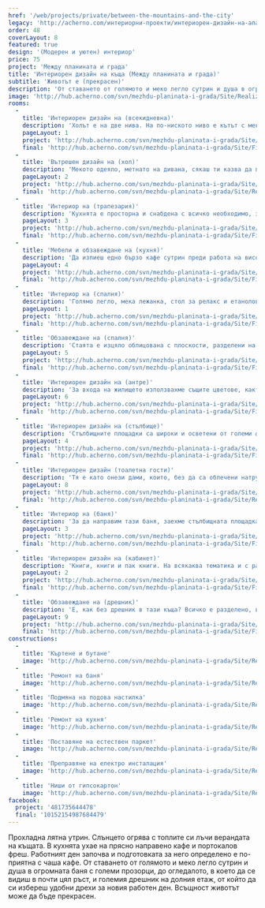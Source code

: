 ```yaml
---
href: '/web/projects/private/between-the-mountains-and-the-city'
legacy: 'http://acherno.com/интериорни-проекти/интериорен-дизайн-на-апартаменти/планината-и-града/интериорен-дизайн.html'
order: 48
coverLayout: 8
featured: true
design: '(Модерен и уютен) интериор'
price: 75
project: 'Между планината и града'
title: 'Интериорен дизайн на къща (Между планината и града)'
subtitle: 'Животът е (прекрасен)'
description: 'От ставането от голямото и меко легло сутрин и душа в огромната баня с големи прозорци, до огледалото, в което да се видиш в почти цял ръст, и големия дрешник на долния етаж, от който да си избереш удобни дрехи за новия работен ден.'
image: 'http://hub.acherno.com/svn/mezhdu-planinata-i-grada/Site/Realizacia/31.jpg'
rooms:
  -
    title: 'Интериорен дизайн на (всекидневна)'
    description: 'Холът е на две нива. На по-ниското ниво е кътът с меката мебел, големият телевизор и камината за студените зимни вечери. Изкуствено създадените обеми обгръщат двустранната ъглова камина и създават още едно ниво с продълговата ниша, която е облицована с релефен камък.'
    pageLayout: 1
    project: 'http://hub.acherno.com/svn/mezhdu-planinata-i-grada/Site/3D/01-h_f.jpg'
    final: 'http://hub.acherno.com/svn/mezhdu-planinata-i-grada/Site/Finalni/01_snimka.jpg'
  -
    title: 'Вътрешен дизайн на (хол)'
    description: 'Мекото одеяло, метнато на дивана, сякаш ти казва да полегнеш с хубава книга в ръка и да забравиш за целия свят около себе си.'
    pageLayout: 2
    project: 'http://hub.acherno.com/svn/mezhdu-planinata-i-grada/Site/3D/04-3d.jpg'
    final: 'http://hub.acherno.com/svn/mezhdu-planinata-i-grada/Site/Realizacia/31.jpg'
  -
    title: 'Интериор на (трапезария)'
    description: 'Кухнята е просторна и снабдена с всичко необходимо, за да си приготвиш вкусна закуска в неделя сутрин или лека вечеря в петък вечер.'
    pageLayout: 3
    project: 'http://hub.acherno.com/svn/mezhdu-planinata-i-grada/Site/3D/08-h_f.jpg'
    final: 'http://hub.acherno.com/svn/mezhdu-planinata-i-grada/Site/Finalni/08-snimka.jpg'
  -
    title: 'Мебели и обзавеждане на (кухня)'
    description: 'Да изпиеш едно бързо кафе сутрин преди работа на високия бар или да поканиш семейството си на празнична вечеря на голямата и удобна маса.'
    pageLayout: 4
    project: 'http://hub.acherno.com/svn/mezhdu-planinata-i-grada/Site/3D/09-h_f.jpg'
    final: 'http://hub.acherno.com/svn/mezhdu-planinata-i-grada/Site/Finalni/09-snimka.jpg'
  -
    title: 'Интериор на (спалня)'
    description: 'Голямо легло, мека лежанка, стол за релакс и етанолова камина. Как да станеш от леглото в неделя сутрин?! Много по-добре е да си вземеш лаптопа и да видиш какви ги върши светът около теб. Към обяд, като огладнееш, може и да решиш да станеш, а може би не?'
    pageLayout: 1
    project: 'http://hub.acherno.com/svn/mezhdu-planinata-i-grada/Site/3D/36-s_f.jpg'
    final: 'http://hub.acherno.com/svn/mezhdu-planinata-i-grada/Site/Finalni/36-snimka.jpg'
  -
    title: 'Обзавеждане на (спалня)'
    description: 'Стаята е изцяло облицована с плоскости, разделени на големи пана, като и вратата е скрита в нея. Дървесният декор се съчетава с лакираните бели плоскости, създаващи приятен и уютен контраст.'
    pageLayout: 5
    project: 'http://hub.acherno.com/svn/mezhdu-planinata-i-grada/Site/3D/34-3d.jpg'
    final: 'http://hub.acherno.com/svn/mezhdu-planinata-i-grada/Site/Finalni/34-snimka.jpg'
  -
    title: 'Интериорен дизайн на (антре)'
    description: 'За входа на жилището използвахме същите цветове, както в целия интериор на къщата. Сивите плочки на пода са в два размера. Шкафът е лек, голямото огледало е в черна лакирана рамка, а лампите разпръскват по уникален начин светлината над него и гарантират уютното посрещане на гостите.'
    pageLayout: 6
    project: 'http://hub.acherno.com/svn/mezhdu-planinata-i-grada/Site/3D/10-a_f.jpg'
    final: 'http://hub.acherno.com/svn/mezhdu-planinata-i-grada/Site/Finalni/10-snimka.jpg'
  -
    title: 'Интериорен дизайн на (стълбище)'
    description: 'Стълбищните площадки са широки и осветени от големи френски прозорци. При къща на три етажа не липсват подобни пространства. Усвоихме ги с отворени етажерки и красиви предмети, донесени от дългите екзотични пътувания, хубави книги и разбира се, сервизни шкафове. Вие може и да не ги забелязвате, но те са там.'
    pageLayout: 4
    project: 'http://hub.acherno.com/svn/mezhdu-planinata-i-grada/Site/3D/30-p_f.jpg'
    final: 'http://hub.acherno.com/svn/mezhdu-planinata-i-grada/Site/Finalni/30-snimka.jpg'
  -
    title: 'Интериорен дизайн (тоалетна гости)'
    description: 'Тя е като онези дами, които, без да са облечени натруфено и да са целите в надписи на известни марки, изглеждат супер стилно и имат онази класа, към която мнозина се стремят, но рядко я достигат. '
    pageLayout: 8
    project: 'http://hub.acherno.com/svn/mezhdu-planinata-i-grada/Site/3D/14-b_f.jpg'
    final: 'http://hub.acherno.com/svn/mezhdu-planinata-i-grada/Site/Realizacia/50.jpg'
  -
    title: 'Интериор на (баня)'
    description: 'За да направим тази баня, заехме стълбищната площадка на етажа с огромния прозорец. Превърнахме я в светло и просторно помещение далеч от разбирането за стандартна баня. Уютно и приятно място с ненатрапчив лукс, предлагащо безспорно удобство. Как да не започнеш деня си с усмивка, оглеждайки се в огромното огледало, обляно от естествена светлина?'
    pageLayout: 3
    project: 'http://hub.acherno.com/svn/mezhdu-planinata-i-grada/Site/3D/38-3d.jpg'
    final: 'http://hub.acherno.com/svn/mezhdu-planinata-i-grada/Site/Finalni/38-snimka.jpg'
  -
    title: 'Интериорен дизайн на (кабинет)'
    description: 'Книги, книги и пак книги. На всякаква тематика и с различна големина, събрали толкова мъдрост и знания в себе си. Детайлът на библиотеката присъства, без да се натрапва. Бюрото контрастира с умерената си визия и стъкления си плот, създавайки приятно пространство, в което да помислиш на спокойствие, да поработиш или просто да си прегледаш пощата.'
    pageLayout: 2
    project: 'http://hub.acherno.com/svn/mezhdu-planinata-i-grada/Site/3D/20-3d.jpg'
    final: 'http://hub.acherno.com/svn/mezhdu-planinata-i-grada/Site/Finalni/20-snimka.jpg'
  -
    title: 'Обзавеждане на (дрешник)'
    description: 'Е, как без дрешник в тази къща? Всичко е разделено, всичко е подредено. Всичко се вижда и може лесно да се ориентираш. Вратовръзките и часовниците са в чекмеджетата под стъклената витрина. Така всяка сутрин си избираш и съчетаваш дрехи, както би го направил в скъп бутик.'
    pageLayout: 9
    project: 'http://hub.acherno.com/svn/mezhdu-planinata-i-grada/Site/3D/26-3d.jpg'
    final: 'http://hub.acherno.com/svn/mezhdu-planinata-i-grada/Site/Finalni/26-snimka.jpg'
constructions:
  - 
    title: 'Къртене и бутане'
    image: 'http://hub.acherno.com/svn/mezhdu-planinata-i-grada/Site/Remonti/IMG_6852.JPG'
  - 
    title: 'Ремонт на баня'
    image: 'http://hub.acherno.com/svn/mezhdu-planinata-i-grada/Site/Remonti/IMG_6434.JPG'
  - 
    title: 'Подмяна на подова настилка'
    image: 'http://hub.acherno.com/svn/mezhdu-planinata-i-grada/Site/Remonti/IMG_6452.JPG'
  - 
    title: 'Ремонт на кухня'
    image: 'http://hub.acherno.com/svn/mezhdu-planinata-i-grada/Site/Remonti/IMG_6443.JPG'
  - 
    title: 'Поставяне на естествен паркет'
    image: 'http://hub.acherno.com/svn/mezhdu-planinata-i-grada/Site/Remonti/IMG_9376.JPG'
  - 
    title: 'Преправяне на електро инсталация'
    image: 'http://hub.acherno.com/svn/mezhdu-planinata-i-grada/Site/Remonti/IMG_7972.JPG'
  - 
    title: 'Ниши от гипсокартон'
    image: 'http://hub.acherno.com/svn/mezhdu-planinata-i-grada/Site/Remonti/IMG_9378.JPG'
facebook:
  project: '481735644478'
  final: '10152154987684479'
---
```

Прохладна лятна утрин. Слънцето огрява с топлите си лъчи верандата на къщата. В кухнята ухае на прясно направено кафе и портокалов фреш. Работният ден започва и подготовката за него определено е по-приятна с чаша кафе. От ставането от голямото и меко легло сутрин и душа в огромната баня с големи прозорци, до огледалото, в което да се видиш в почти цял ръст, и големия дрешник на долния етаж, от който да си избереш удобни дрехи за новия работен ден. Всъщност животът може да бъде прекрасен.
